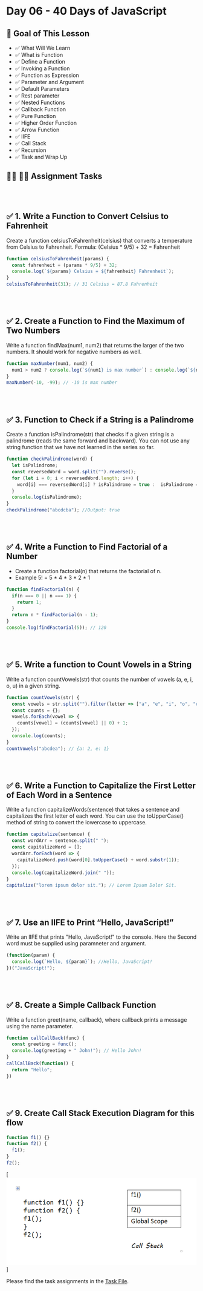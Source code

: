 # Day 06 - 40 Days of JavaScript

## **🎯 Goal of This Lesson**

- ✅ What Will We Learn
- ✅ What is Function
- ✅ Define a Function
- ✅ Invoking a Function
- ✅ Function as Expression
- ✅ Parameter and Argument
- ✅ Default Parameters
- ✅ Rest parameter
- ✅ Nested Functions
- ✅ Callback Function
- ✅ Pure Function
- ✅ Higher Order Function
- ✅ Arrow Function
- ✅ IIFE
- ✅ Call Stack
- ✅ Recursion
- ✅ Task and Wrap Up


## **👩‍💻 🧑‍💻 Assignment Tasks**

<br/><br/>

## ✅ 1. Write a Function to Convert Celsius to Fahrenheit
Create a function celsiusToFahrenheit(celsius) that converts a temperature from Celsius to Fahrenheit.
Formula: (Celsius * 9/5) + 32 = Fahrenheit

```js
function celsiusToFahrenheit(params) {
  const fahrenheit = (params * 9/5) + 32;
  console.log(`${params} Celsius = ${fahrenheit} Fahrenheit`);
}
celsiusToFahrenheit(31); // 31 Celsius = 87.8 Fahrenheit
```

<br/><br/>

## ✅ 2. Create a Function to Find the Maximum of Two Numbers
Write a function findMax(num1, num2) that returns the larger of the two numbers. It should work for negative numbers as well.

```js
function maxNumber(num1, num2) {
  num1 > num2 ? console.log(`${num1} is max number`) : console.log(`${num2} is max number`);
}
maxNumber(-10, -99); // -10 is max number
```

<br/><br/>

## ✅ 3. Function to Check if a String is a Palindrome
Create a function isPalindrome(str) that checks if a given string is a palindrome (reads the same forward and backward). You can not use any string function that we have not learned in the series so far.

```js
function checkPalindrome(word) {
  let isPalindrome;
  const reversedWord = word.split("").reverse();  
  for (let i = 0; i < reversedWord.length; i++) {
    word[i] === reversedWord[i] ? isPalindrome = true :  isPalindrome = false;
  }
  console.log(isPalindrome);
}
checkPalindrome("abcdcba"); //Output: true
```

<br/><br/>

## ✅ 4. Write a Function to Find Factorial of a Number
- Create a function factorial(n) that returns the factorial of n.
- Example 5! = 5 * 4 * 3 * 2 * 1

```js
function findFactorial(n) {
  if(n === 0 || n === 1) {
    return 1;
  }
  return n * findFactorial(n - 1);
}
console.log(findFactorial(5)); // 120
```

<br/><br/>

## ✅ 5. Write a function to Count Vowels in a String
Write a function countVowels(str) that counts the number of vowels (a, e, i, o, u) in a given string.

```js
function countVowels(str) {
  const vowels = str.split("").filter(letter => ["a", "e", "i", "o", "u"].includes(letter));
  const counts = {};
  vowels.forEach(vowel => {
    counts[vowel] = (counts[vowel] || 0) + 1;
  });
  console.log(counts);
}
countVowels("abcdea"); // {a: 2, e: 1}
```

<br/><br/>

## ✅ 6. Write a Function to Capitalize the First Letter of Each Word in a Sentence
Write a function capitalizeWords(sentence) that takes a sentence and capitalizes the first letter of each word. You can use the toUpperCase() method of string to convert the lowercase to uppercase.

```js
function capitalize(sentence) {
  const wordArr = sentence.split(" ");
  const capitalizeWord = [];
  wordArr.forEach(word => {
    capitalizeWord.push(word[0].toUpperCase() + word.substr(1));
  });
  console.log(capitalizeWord.join(" "));
}
capitalize("lorem ipsum dolor sit."); // Lorem Ipsum Dolor Sit.
```

<br/><br/>

## ✅ 7. Use an IIFE to Print “Hello, JavaScript!”
Write an IIFE that prints "Hello, JavaScript!" to the console. Here the Second word must be supplied using paramneter and argument.

```js
(function(param) {
  console.log(`Hello, ${param}`); //Hello, JavaScript!
})("JavaScript!"); 
```

<br/><br/>

## ✅ 8. Create a Simple Callback Function
Write a function greet(name, callback), where callback prints a message using the name parameter.

```js
function callCallBack(func) {
  const greeting = func();
  console.log(greeting + " John!"); // Hello John!
}
callCallBack(function() {
  return "Hello";
})
```

<br/><br/>

## ✅ 9. Create Call Stack Execution Diagram for this flow

```js
function f1() {}
function f2() {
  f1();
}
f2();
```

[![day-06](./Day-6-call-stack.PNG)]

Please find the task assignments in the [Task File](./task.md).